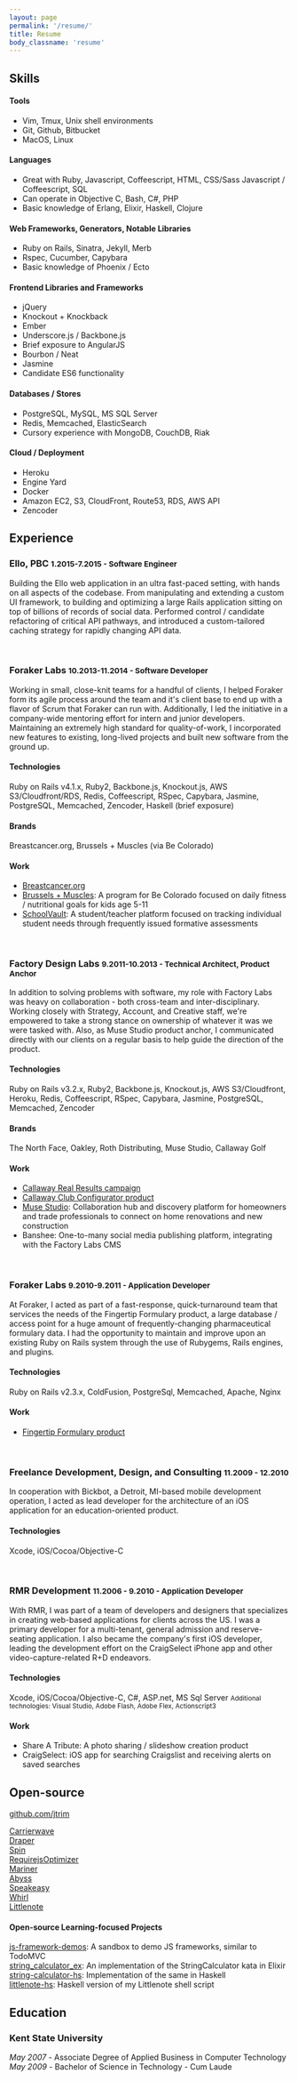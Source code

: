 ```yaml
---
layout: page
permalink: '/resume/'
title: Resume
body_classname: 'resume'
---
```


## Skills

#### Tools

- Vim, Tmux, Unix shell environments
- Git, Github, Bitbucket
- MacOS, Linux

#### Languages

- Great with Ruby, Javascript, Coffeescript, HTML, CSS/Sass
Javascript / Coffeescript, SQL
- Can operate in Objective C, Bash, C#, PHP
- Basic knowledge of Erlang, Elixir, Haskell, Clojure

#### Web Frameworks, Generators, Notable Libraries

- Ruby on Rails, Sinatra, Jekyll, Merb
- Rspec, Cucumber, Capybara
- Basic knowledge of Phoenix / Ecto

#### Frontend Libraries and Frameworks

- jQuery
- Knockout + Knockback
- Ember
- Underscore.js / Backbone.js
- Brief exposure to AngularJS
- Bourbon / Neat
- Jasmine
- Candidate ES6 functionality

#### Databases / Stores

- PostgreSQL, MySQL, MS SQL Server
- Redis, Memcached, ElasticSearch
- Cursory experience with MongoDB, CouchDB, Riak

#### Cloud / Deployment

- Heroku
- Engine Yard
- Docker
- Amazon EC2, S3, CloudFront, Route53, RDS, AWS API
- Zencoder

## Experience

### Ello, PBC <small>1.2015-7.2015 - Software Engineer</small>

Building the Ello web application in an ultra fast-paced setting, with hands on all aspects of the codebase. From manipulating and extending a custom UI framework, to building and optimizing a large Rails application sitting on top of billions of records of social data. Performed control / candidate refactoring of critical API pathways, and introduced a custom-tailored caching strategy for rapidly changing API data.

<br>

### Foraker Labs <small>10.2013-11.2014 - Software Developer</small>

Working in small, close-knit teams for a handful of clients, I helped Foraker form its agile process around the team and it's client base to end up with a flavor of Scrum that Foraker can run with. Additionally, I led the initiative in a company-wide mentoring effort for intern and junior developers. Maintaining an extremely high standard for quality-of-work, I incorporated new features to existing, long-lived projects and built new software from the ground up.

#### Technologies
Ruby on Rails v4.1.x, Ruby2, Backbone.js, Knockout.js, AWS S3/Cloudfront/RDS, Redis, Coffeescript, RSpec, Capybara, Jasmine, PostgreSQL, Memcached, Zencoder, Haskell (brief exposure)

#### Brands
Breastcancer.org, Brussels + Muscles (via Be Colorado)

#### Work
- [Breastcancer.org](http://www.breastcancer.org)
- [Brussels + Muscles](http://www.brusselsandmuscles.org): A program for Be Colorado focused on daily fitness / nutritional goals for kids age 5-11
- [SchoolVault](http://www.schoolvault.net): A student/teacher platform focused on tracking individual student needs through frequently issued formative assessments

<br>

### Factory Design Labs <small>9.2011-10.2013 - Technical Architect, Product Anchor</small>

In addition to solving problems with software, my role with Factory Labs was heavy on collaboration - both cross-team and inter-disciplinary. Working closely with Strategy, Account, and Creative staff, we're empowered to take a strong stance on ownership of whatever it was we were tasked with. Also, as Muse Studio product anchor, I communicated directly with our clients on a regular basis to help guide the direction of the product.

#### Technologies
Ruby on Rails v3.2.x, Ruby2, Backbone.js, Knockout.js, AWS S3/Cloudfront, Heroku, Redis, Coffeescript, RSpec, Capybara, Jasmine, PostgreSQL, Memcached, Zencoder

#### Brands
The North Face, Oakley, Roth Distributing, Muse Studio, Callaway Golf

#### Work
- [Callaway Real Results campaign](http://www.factorylabs.com/details/121?id=121)
- [Callaway Club Configurator product](http://gizmodo.com/5901038/a-fully-customizable-driver-for-the-pickiest-duffers)
- [Muse Studio](http://www.musestudio.com): Collaboration hub and discovery platform for homeowners and trade professionals to connect on home renovations and new construction
- Banshee: One-to-many social media publishing platform, integrating with the Factory Labs CMS

<br>

### Foraker Labs <small>9.2010-9.2011 - Application Developer</small>

At Foraker, I acted as part of a fast-response, quick-turnaround team that services the needs of the Fingertip Formulary product, a large database / access point for a huge amount of frequently-changing pharmaceutical formulary data. I had the opportunity to maintain and improve upon an existing Ruby on Rails system through the use of Rubygems, Rails engines, and plugins.

#### Technologies
Ruby on Rails v2.3.x, ColdFusion, PostgreSql, Memcached, Apache, Nginx

#### Work
- [Fingertip Formulary product](http://www.fingertipformulary.com)

<br>

### Freelance Development, Design, and Consulting <small>11.2009 - 12.2010</small>

In cooperation with Bickbot, a Detroit, MI-based mobile development operation, I acted as lead developer for the architecture of an iOS application for an education-oriented product.

#### Technologies
Xcode, iOS/Cocoa/Objective-C

<br>

### RMR Development <small>11.2006 - 9.2010 - Application Developer</small>

With RMR, I was part of a team of developers and designers that specializes in creating web-based applications for clients across the US. I was a primary developer for a multi-tenant, general admission and reserve-seating application. I also became the company's first iOS developer, leading the development effort on the CraigSelect iPhone app and other video-capture-related R+D endeavors.

#### Technologies
Xcode, iOS/Cocoa/Objective-C, C#, ASP.net, MS Sql Server
<small>
Additional technologies:
Visual Studio, Adobe Flash, Adobe Flex, Actionscript3
</small>

#### Work
- Share A Tribute: A photo sharing / slideshow creation product
- CraigSelect: iOS app for searching Craigslist and receiving alerts on saved searches

## Open-source

[github.com/jtrim](https://github.com/jtrim)

[Carrierwave](https://github.com/carrierwaveuploader/carrierwave)<br>
[Draper](https://github.com/drapergem/draper)<br>
[Spin](https://github.com/jstorimer/spin)<br>
[RequirejsOptimizer](https://github.com/jtrim/requirejs_optimizer)<br>
[Mariner](https://github.com/jtrim/mariner)<br>
[Abyss](https://github.com/jtrim/abyss)<br>
[Speakeasy](https://github.com/jtrim/speakeasy)<br>
[Whirl](https://github.com/jtrim/whirl)<br>
[Littlenote](https://github.com/jtrim/littlenote)

#### Open-source Learning-focused Projects

[js-framework-demos](https://github.com/jtrim/js-framework-demos): A sandbox to demo JS frameworks, similar to TodoMVC<br>
[string_calculator_ex](https://github.com/jtrim/string_calculator_ex): An implementation of the StringCalculator kata in Elixir<br>
[string-calculator-hs](https://github.com/jtrim/string-calculator-hs): Implementation of the same in Haskell<br>
[littlenote-hs](https://github.com/jtrim/littlenote-hs): Haskell version of my Littlenote shell script<br>

## Education

### Kent State University
*May 2007* - Associate Degree of Applied Business in Computer Technology<br>
*May 2009* - Bachelor of Science in Technology - Cum Laude
